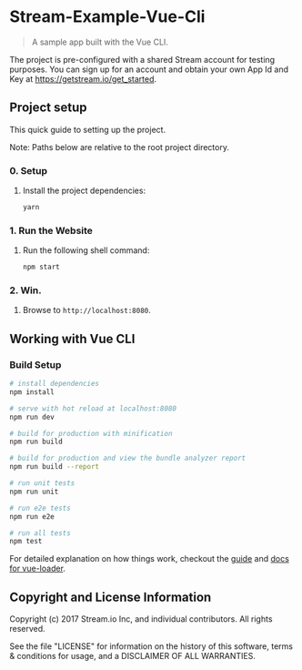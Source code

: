 # Stream-Example-Vue-Cli

> A sample app built with the Vue CLI.

The project is pre-configured with a shared Stream account for testing purposes. You can sign up for an account and obtain your own App Id and Key at https://getstream.io/get_started.

## Project setup

This quick guide to setting up the project.

Note: Paths below are relative to the root project directory.

### 0. Setup
1. Install the project dependencies:
    ``` bash
    yarn
    ```

### 1. Run the Website
1. Run the following shell command:
    ``` bash
    npm start
    ```

### 2. Win.
1. Browse to `http://localhost:8080`.

## Working with Vue CLI

### Build Setup

``` bash
# install dependencies
npm install

# serve with hot reload at localhost:8080
npm run dev

# build for production with minification
npm run build

# build for production and view the bundle analyzer report
npm run build --report

# run unit tests
npm run unit

# run e2e tests
npm run e2e

# run all tests
npm test
```

For detailed explanation on how things work, checkout the [guide](http://vuejs-templates.github.io/webpack/) and [docs for vue-loader](http://vuejs.github.io/vue-loader).

## Copyright and License Information

Copyright (c) 2017 Stream.io Inc, and individual contributors. All rights reserved.

See the file "LICENSE" for information on the history of this software, terms & conditions for usage, and a DISCLAIMER OF ALL WARRANTIES.
